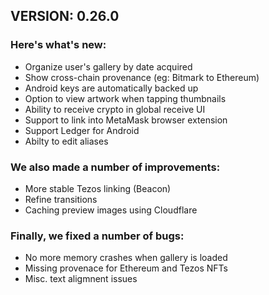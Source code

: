 
## VERSION: 0.26.0
### Here's what's new:
- Organize user's gallery by date acquired
- Show cross-chain provenance (eg: Bitmark to Ethereum)
- Android keys are automatically backed up
- Option to view artwork when tapping thumbnails
- Ability to receive crypto in global receive UI
- Support to link into MetaMask browser extension
- Support Ledger for Android
- Abilty to edit aliases

### We also made a number of improvements: 
- More stable Tezos linking (Beacon) 
- Refine transitions
- Caching preview images using Cloudflare

### Finally, we fixed a number of bugs:
- No more memory crashes when gallery is loaded
- Missing provenace for Ethereum and Tezos NFTs
- Misc. text aligmnent issues

